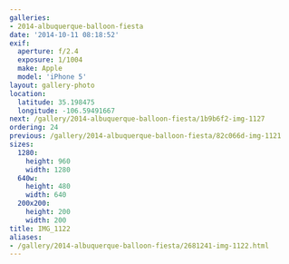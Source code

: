 ```yaml
---
galleries:
- 2014-albuquerque-balloon-fiesta
date: '2014-10-11 08:18:52'
exif:
  aperture: f/2.4
  exposure: 1/1004
  make: Apple
  model: 'iPhone 5'
layout: gallery-photo
location:
  latitude: 35.198475
  longitude: -106.59491667
next: /gallery/2014-albuquerque-balloon-fiesta/1b9b6f2-img-1127
ordering: 24
previous: /gallery/2014-albuquerque-balloon-fiesta/82c066d-img-1121
sizes:
  1280:
    height: 960
    width: 1280
  640w:
    height: 480
    width: 640
  200x200:
    height: 200
    width: 200
title: IMG_1122
aliases:
- /gallery/2014-albuquerque-balloon-fiesta/2681241-img-1122.html
---
```

